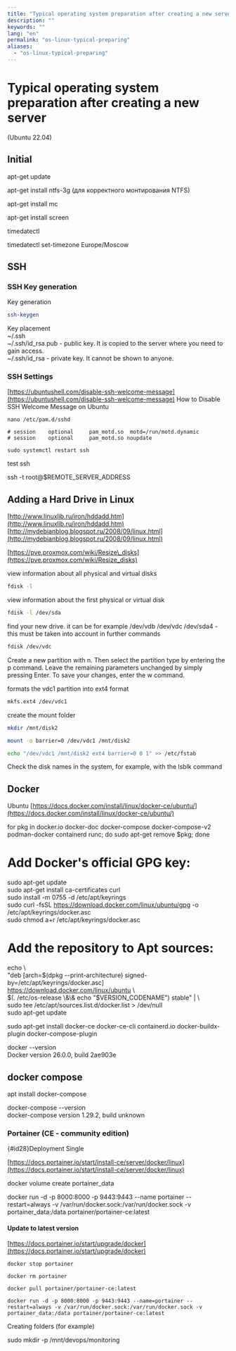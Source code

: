 ```yaml
---
title: "Typical operating system preparation after creating a new server"
description: ""
keywords: ""
lang: "en"
permalink: "os-linux-typical-preparing"
aliases:
  - "os-linux-typical-preparing"
---
```


# Typical operating system preparation after creating a new server

(Ubuntu 22.04)

## Initial

apt-get update

apt-get install ntfs-3g (для корректного монтирования NTFS)

apt-get install mc

apt-get install screen

timedatectl

timedatectl set-timezone Europe/Moscow

## SSH

### SSH Key generation

Key generation

```bash
ssh-keygen
```

Key placement  
~/.ssh  
~/.ssh/id\_rsa.pub - public key. It is copied to the server where you need to gain access.  
~/.ssh/id\_rsa - private key. It cannot be shown to anyone.

### SSH Settings

[https://ubuntushell.com/disable-ssh-welcome-message](https://ubuntushell.com/disable-ssh-welcome-message) How to Disable SSH Welcome Message on Ubuntu

```
nano /etc/pam.d/sshd
```

```
# session    optional     pam_motd.so  motd=/run/motd.dynamic
# session    optional     pam_motd.so noupdate
```

```
sudo systemctl restart ssh
```

test ssh

ssh -t root@$REMOTE\_SERVER\_ADDRESS

## Adding a Hard Drive in Linux

[http://www.linuxlib.ru/iron/hddadd.htm](http://www.linuxlib.ru/iron/hddadd.htm) [http://mydebianblog.blogspot.ru/2008/09/linux.html](http://mydebianblog.blogspot.ru/2008/09/linux.html)

[https://pve.proxmox.com/wiki/Resize\_disks](https://pve.proxmox.com/wiki/Resize_disks)

view information about all physical and virtual disks

```bash
fdisk -l
```

view information about the first physical or virtual disk

```bash
fdisk -l /dev/sda
```

find your new drive. it can be for example /dev/vdb /dev/vdc /dev/sda4 - this must be taken into account in further commands

```bash
fdisk /dev/vdc
```

Create a new partition with n. Then select the partition type by entering the p command. Leave the remaining parameters unchanged by simply pressing Enter. To save your changes, enter the w command.

formats the vdc1 partition into ext4 format

```bash
mkfs.ext4 /dev/vdc1
```

create the mount folder

```bash
mkdir /mnt/disk2
```

```bash
mount -o barrier=0 /dev/vdc1 /mnt/disk2
```

```bash
echo "/dev/vdc1 /mnt/disk2 ext4 barrier=0 0 1" >> /etc/fstab
```

Check the disk names in the system, for example, with the lsblk command

## Docker

Ubuntu [https://docs.docker.com/install/linux/docker-ce/ubuntu/](https://docs.docker.com/install/linux/docker-ce/ubuntu/)

for pkg in docker.io docker-doc docker-compose docker-compose-v2 podman-docker containerd runc; do sudo apt-get remove $pkg; done

# Add Docker's official GPG key:

sudo apt-get update  
sudo apt-get install ca-certificates curl  
sudo install -m 0755 -d /etc/apt/keyrings  
sudo curl -fsSL https://download.docker.com/linux/ubuntu/gpg -o /etc/apt/keyrings/docker.asc  
sudo chmod a+r /etc/apt/keyrings/docker.asc

# Add the repository to Apt sources:

echo \\  
"deb \[arch=$(dpkg --print-architecture) signed-by=/etc/apt/keyrings/docker.asc\] https://download.docker.com/linux/ubuntu \\  
$(. /etc/os-release \&\& echo "$VERSION\_CODENAME") stable" | \\  
sudo tee /etc/apt/sources.list.d/docker.list \> /dev/null  
sudo apt-get update

sudo apt-get install docker-ce docker-ce-cli containerd.io docker-buildx-plugin docker-compose-plugin

docker --version  
Docker version 26.0.0, build 2ae903e

## docker compose

apt install docker-compose

docker-compose --version  
docker-compose version 1.29.2, build unknown

### Portainer (CE - community edition)

{#id28}Deployment Single

[https://docs.portainer.io/start/install-ce/server/docker/linux](https://docs.portainer.io/start/install-ce/server/docker/linux)

docker volume create portainer\_data

docker run -d -p 8000:8000 -p 9443:9443 --name portainer --restart=always -v /var/run/docker.sock:/var/run/docker.sock -v portainer\_data:/data portainer/portainer-ce:latest

#### Update to latest version

[https://docs.portainer.io/start/upgrade/docker](https://docs.portainer.io/start/upgrade/docker)

```
docker stop portainer 
```

```
docker rm portainer 
```

```
docker pull portainer/portainer-ce:latest 
```

```
docker run -d -p 8000:8000 -p 9443:9443 --name=portainer --restart=always -v /var/run/docker.sock:/var/run/docker.sock -v portainer_data:/data portainer/portainer-ce:latest
```

Creating folders (for example)

sudo mkdir -p /mnt/devops/monitoring
